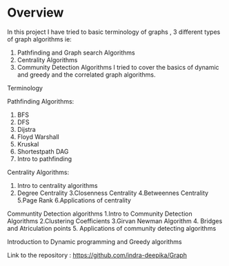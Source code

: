 # Overview

 In this project I have tried to basic terminology of graphs , 3 different types of graph algorithms ie: 
 1. Pathfinding and Graph search Algorithms
 2. Centrality Algorithms
 3. Community Detection Algorithms 
I tried to cover the basics of dynamic and greedy and the  correlated  graph algorithms.

Terminology 

Pathfinding Algorithms:
1. BFS
2. DFS
3. Dijstra
4. Floyd Warshall
5. Kruskal
6. Shortestpath DAG
7. Intro to pathfinding

Centrality Algorithms:
1. Intro to centrality algorithms
2. Degree Centrality
3.Closenness Centrality
4.Betweennes Centrality
5.Page Rank
6.Applications of centrality

Communtity Detection algorithms
1.Intro to Community Detection Algorithms
2.Clustering Coefficients
3.Girvan Newman Algorithm
4. Bridges and Atriculation points
5. Applications of community detecting algorithms

Introduction to Dynamic programming and Greedy algorithms


Link to the repository : https://github.com/indra-deepika/Graph
